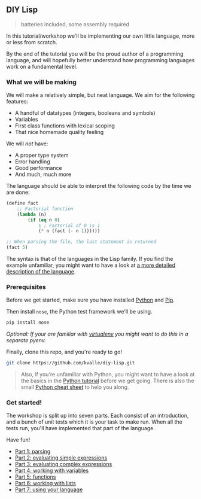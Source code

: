 ## DIY Lisp 

> batteries included, some assembly required

In this tutorial/workshop we'll be implementing our own little language, more or less from scratch. 

By the end of the tutorial you will be the proud author of a programming language, and will hopefully better understand how programming languages work  on a fundamental level.

### What we will be making

We will make a relatively simple, but neat language. We aim for the following features:

- A handful of datatypes (integers, booleans and symbols)
- Variables
- First class functions with lexical scoping
- That nice homemade quality feeling

We will *not* have:

- A proper type system
- Error handling
- Good performance
- And much, much more

The language should be able to interpret the following code by the time we are done:

```lisp
(define fact 
    ;; Factorial function
    (lambda (n) 
        (if (eq n 0) 
            1 ; Factorial of 0 is 1
            (* n (fact (- n 1))))))

;; When parsing the file, the last statement is returned
(fact 5)
```

The syntax is that of the languages in the Lisp family. If you find the example unfamiliar, you might want to have a look at [a more detailed description of the language](parts/language.md).

### Prerequisites

Before we get started, make sure you have installed [Python](http://www.python.org/) and [Pip](https://pypi.python.org/pypi/pip). 

Then install `nose`, the Python test framework we'll be using.

```bash
pip install nose
```

*Optional: If your are familiar with [virtualenv](http://www.virtualenv.org/en/latest/) you might want to do this in a separate pyenv.*

Finally, clone this repo, and you're ready to go!

```bash
git clone https://github.com/kvalle/diy-lisp.git
```

> Also, if you're unfamiliar with Python, you might want to have a look at the basics in the [Python tutorial](https://docs.python.org/2/tutorial/index.html) before we get going. There is also the small [Python cheat sheet](parts/python.md) to help you along.

### Get started!

The workshop is split up into seven parts. Each consist of an introduction, and a bunch of unit tests which it is your task to make run. When all the tests run, you'll have implemented that part of the language.

Have fun!

- [Part 1: parsing](parts/1.md)
- [Part 2: evaluating simple expressions](parts/2.md)
- [Part 3: evaluating complex expressions](parts/3.md)
- [Part 4: working with variables](parts/4.md)
- [Part 5: functions](parts/5.md)
- [Part 6: working with lists](parts/6.md)
- [Part 7: using your language](parts/7.md)
